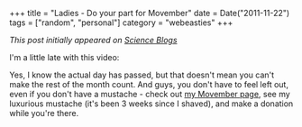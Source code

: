 +++
title = "Ladies - Do your part for Movember"
date = Date("2011-11-22")
tags = ["random", "personal"]
category = "webeasties"
+++

_This post initially appeared on [Science Blogs](http://scienceblogs.com/webeasties)_

I'm a little late with this video:

Yes, I know the actual day has passed, but that doesn't mean you can't make the rest of the month count. 
And guys, you don't have to feel left out, even if you don't have a mustache - check out [my Movember page](http://mobro.co/kevbonham), see my luxurious mustache (it's been 3 weeks since I shaved), and make a donation while you're there.

      
  
